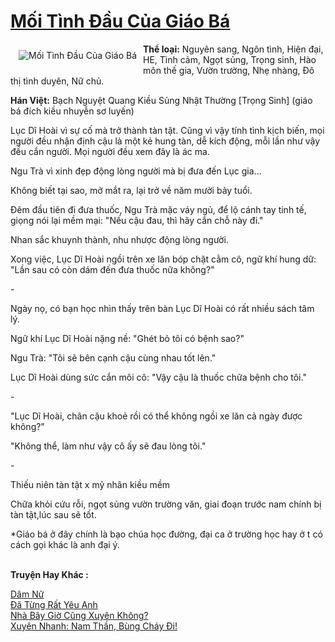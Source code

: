 <a href="https://utruyen.com/truyen/moi-tinh-dau-cua-giao-ba/19292/" title="Mối Tình Đầu Của Giáo Bá"><h1>Mối Tình Đầu Của Giáo Bá</h1></a><div style="display:table"><img align="right" style="float: left; padding: 10px;" src="https://utruyen.com/images/story/200x260/moi-tinh-dau-cua-giao-ba.jpg" alt="Mối Tình Đầu Của Giáo Bá"><b>Thể loại:</b> Nguyên sang, Ngôn tình, Hiện đại, HE, Tình cảm, Ngọt sủng, Trọng sinh, Hào môn thế gia, Vườn trường, Nhẹ nhàng, Đô thị tình duyên, Nữ chủ.<p></p><b>Hán Việt:</b> Bạch Nguyệt Quang Kiều Sủng Nhật Thường [Trọng Sinh] (giáo bá đích kiều nhuyễn sơ luyến)<p></p>Lục Dĩ Hoài vì sự cố mà trở thành tàn tật. Cũng vì vậy tính tình kịch biến, mọi người đều nhận định cậu là một kẻ hung tàn, dễ kích động, mỗi lần như vậy đều cắn người. Mọi người đều xem đây là ác ma.<p></p>Ngu Trà vì xinh đẹp động lòng người mà bị đưa đến Lục gia...<p></p>Không biết tại sao, mở mắt ra, lại trở về năm mười bảy tuổi.<p></p>Đêm đầu tiên đi đưa thuốc, Ngu Trà mặc váy ngủ, để lộ cánh tay tinh tế, giọng nói lại mềm mại: "Nếu cậu đau, thì hãy cắn chỗ này đi."<p></p>Nhan sắc khuynh thành, nhu nhược động lòng người.<p></p>Xong việc, Lục Dĩ Hoài ngồi trên xe lăn bóp chặt cằm cô, ngữ khí hung dữ: "Lần sau có còn dám đến đưa thuốc nữa không?"<p></p>- <p></p>Ngày nọ, có bạn học nhìn thấy trên bàn Lục Dĩ Hoài có rất nhiều sách tâm lý.<p></p>Ngữ khí Lục Dĩ Hoài nặng nề: "Ghét bỏ tôi có bệnh sao?"<p></p>Ngu Trà: "Tôi sẽ bên cạnh cậu cùng nhau tốt lên."<p></p>Lục Dĩ Hoài dùng sức cắn môi cô: "Vậy cậu là thuốc chữa bệnh cho tôi."<p></p>- <p></p>"Lục Dĩ Hoài, chân cậu khoẻ rồi có thể không ngồi xe lăn cả ngày được không?"<p></p>"Không thể, làm như vậy cô ấy sẽ đau lòng tôi."<p></p>- <p></p>Thiếu niên tàn tật x mỹ nhân kiều mềm<p></p>Chữa khỏi cứu rỗi, ngọt sủng vườn trường văn, giai đoạn trước nam chính bị tàn tật,lúc sau sẽ tốt.<p></p>*Giáo bá ở đây chính là bạo chúa học đường, đại ca ở trường học hay ở t có cách gọi khác là anh đại ý.</div><p><br><b>Truyện Hay Khác :</b></p><a href="https://utruyen.com/truyen/dam-nu/18549/" alt="Dâm Nữ">Dâm Nữ</a><br/><a href="https://github.com/quanluxury/ngontinhhot/tree/master/truyenhay/19490/" alt="Đã Từng Rất Yêu Anh">Đã Từng Rất Yêu Anh</a><br/><a href="https://github.com/quanluxury/ngontinhhot/tree/master/truyenhay/19496/" alt="Nhà Bây Giờ Cũng Xuyên Không?">Nhà Bây Giờ Cũng Xuyên Không?</a><br/><a href="https://www.flickr.com/photos/184340401@N07/48819127277/" alt="Xuyên Nhanh: Nam Thần, Bùng Cháy Đi!">Xuyên Nhanh: Nam Thần, Bùng Cháy Đi!</a><br/>